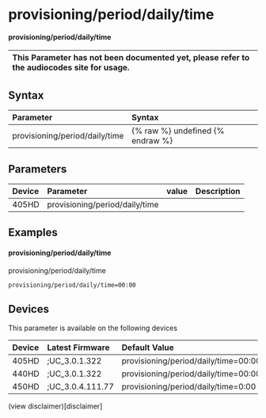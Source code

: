 ﻿---
description: provisioning/period/daily/time
search:
    keywords: ['provisioning','period','daily','time']
---

# provisioning/period/daily/time

#### provisioning/period/daily/time


| This Parameter has not been documented yet, please refer to the audiocodes site for usage.  |
| :--- |

## Syntax
| Parameter | Syntax |
| :--- | :--- |
|provisioning/period/daily/time | {% raw %} undefined {% endraw %} |

## Parameters
|Device|Parameter|value|Description|
|:---|:---|:---|:---|
| 405HD | provisioning/period/daily/time |  |  |

## Examples
#### provisioning/period/daily/time

provisioning/period/daily/time

```
provisioning/period/daily/time=00:00
```

## Devices
This parameter is available on the following devices

| Device | Latest Firmware | Default Value |
|:---|:---|:---|
| 405HD | ;UC_3.0.1.322 | provisioning/period/daily/time=00:00 
| 440HD | ;UC_3.0.1.322 | provisioning/period/daily/time=00:00 
| 450HD | ;UC_3.0.4.111.77 | provisioning/period/daily/time=0:00 

(view disclaimer)[disclaimer]
